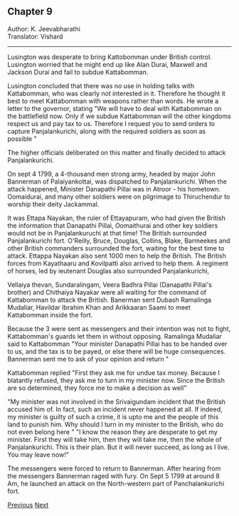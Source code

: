 ## Chapter 9
Author: K. Jeevabharathi  
Translator: Vishard

---

Lusington was desperate to bring Kattobomman under British control. Lusington worried that he might end up like Alan Durai, Maxwell and Jackson Durai and fail to subdue Kattabomman. 

Lusington concluded that there was no use in holding talks with Kattabomman, who was clearly not interested in it. Therefore he thought it best to meet Kattabomman with weapons rather than words. He wrote a letter to the governor, stating "We will have to deal with Kattabomman on the battlefield now. Only if we subdue Kattabomman will the other kingdoms respect us and pay tax to us. Therefore I request you to send orders to capture Panjalankurichi, along with the required soldiers as soon as possible "

The higher officials deliberated on this matter and finally decided to attack Panjalankurichi. 

On sept 4 1799, a 4-thousand men strong army, headed by major John Bannerman of Palaiyankottai, was dispatched to Panjalankurichi. When the attack happened, Minister Danapathi Pillai was in Atroor - his hometown. Oomaidurai, and many other soldiers were on pilgrimage to Thiruchendur to worship their deity Jackammal. 

It was Ettapa Nayakan, the ruler of Ettayapuram, who had given the British the information that Danapathi Pillai, Oomaithurai and other key soldiers would not be in Panjalankuruchi at that time! The British surrounded Panjalankurichi fort. O'Reilly, Bruce, Douglas, Collins, Blake, Barmeekes and other British commanders surrounded the fort, waiting for the best time to attack. Ettappa Nayakan also sent 1000 men to help the British. The British forces from Kayathaaru and Kovilpatti also arrived to help them. A regiment of horses, led by ieutenant Douglas also surrounded Panjalankurichi, 

Vellaiya thevan, Sundaralingam, Veera Badhra Pillai (Danapathi Pillai's brother) and Chithaiya Nayakar were all waiting for the command of Kattabomman to attack the British. Banerman sent Dubash Ramalinga Mudaliar, Havildar Ibrahim Khan and Arikkaaran Saami to meet Kattabomman inside the fort. 

Because the 3 were sent as messengers and their intention was not to fight, Kattabomman's guards let them in without opposing. Ramalinga Mudaliar said to Kattabomman "Your minister Danapathi Pillai has to be handed over to us, and the tax is to be payed, or else there will be huge consequences. Bannerman sent me to ask of your opinion and return "

Kattabomman replied "First they ask me for undue tax money. Because I blatantly refused, they ask me to turn in my minister now. Since the British are so determined, they force me to make a decision as well"

"My minister was not involved in the Srivaigundam incident that the British accused him of. In fact, such an incident never happened at all. If indeed, my minister is guilty of such a crime, it is upto me and the people of this land to punish him. Why should I turn in my minister to the British, who do not even belong here "
"I know the reason they are desperate to get my minister. First they will take him, then they will take me, then the whole of Panjalankurichi. This is their plan. But it will never succeed, as long as I live. You may leave now!" 

The messengers were forced to return to Bannerman. After hearing from the messengers Bannerman raged with fury. On Sept 5 1799 at around 8 Am, he launched an attack on the North-western part of Panchalankurichi fort.

[Previous](./chapter-7.md)
[Next](./chapter-10.md)